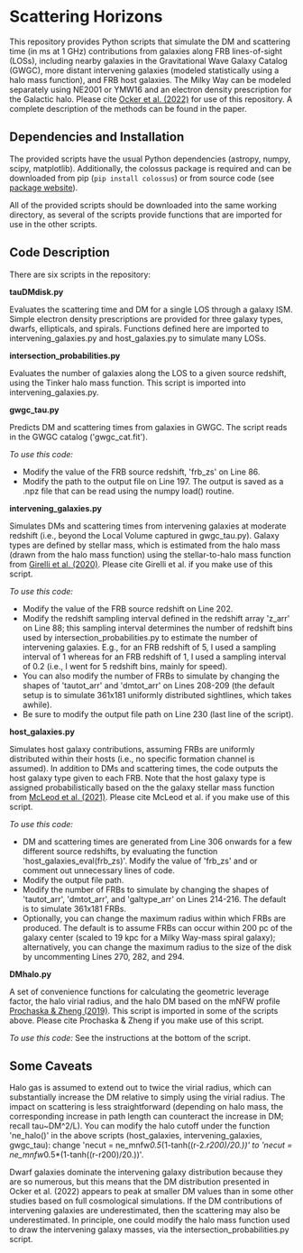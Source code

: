 # Scattering Horizons

This repository provides Python scripts that simulate the DM and scattering time (in ms at 1 GHz) contributions from galaxies along FRB lines-of-sight (LOSs), including nearby galaxies in the Gravitational Wave Galaxy Catalog (GWGC), more distant intervening galaxies (modeled statistically using a halo mass function), and FRB host galaxies. The Milky Way can be modeled separately using NE2001 or YMW16 and an electron density prescription for the Galactic halo. Please cite [Ocker et al. (2022)](https://ui.adsabs.harvard.edu/abs/2022ApJ...934...71O/abstract) for use of this repository. A complete description of the methods can be found in the paper.

## Dependencies and Installation

The provided scripts have the usual Python dependencies (astropy, numpy, scipy, matplotlib). Additionally, the colossus package is required and can be downloaded from pip (`pip install colossus`) or from source code (see [package website](https://pypi.org/project/colossus/)). 

All of the provided scripts should be downloaded into the same working directory, as several of the scripts provide functions that are imported for use in the other scripts.

## Code Description 

There are six scripts in the repository:

**tauDMdisk.py**

Evaluates the scattering time and DM for a single LOS through a galaxy ISM. Simple electron density prescriptions are provided for three galaxy types, dwarfs, ellipticals, and spirals. Functions defined here are imported to intervening_galaxies.py and host_galaxies.py to simulate many LOSs.

**intersection_probabilities.py**

Evaluates the number of galaxies along the LOS to a given source redshift, using the Tinker halo mass function. This script is imported into intervening_galaxies.py.

**gwgc_tau.py**

Predicts DM and scattering times from galaxies in GWGC. The script reads in the GWGC catalog ('gwgc_cat.fit'). 

*To use this code:* 
- Modify the value of the FRB source redshift, 'frb_zs' on Line 86.
- Modify the path to the output file on Line 197. The output is saved as a .npz file that can be read using the numpy load() routine.

**intervening_galaxies.py**

Simulates DMs and scattering times from intervening galaxies at moderate redshift (i.e., beyond the Local Volume captured in gwgc_tau.py). Galaxy types are defined by stellar mass, which is estimated from the halo mass (drawn from the halo mass function) using the stellar-to-halo mass function from [Girelli et al. (2020)](https://ui.adsabs.harvard.edu/abs/2020A%26A...634A.135G/abstract). Please cite Girelli et al. if you make use of this script.

*To use this code:* 
- Modify the value of the FRB source redshift on Line 202. 
- Modify the redshift sampling interval defined in the redshift array 'z_arr' on Line 88; this sampling interval determines the number of redshift bins used by intersection_probabilities.py to estimate the number of intervening galaxies. E.g., for an FRB redshift of 5, I used a sampling interval of 1 whereas for an FRB redshift of 1, I used a sampling interval of 0.2 (i.e., I went for 5 redshift bins, mainly for speed).
- You can also modify the number of FRBs to simulate by changing the shapes of 'tautot_arr' and 'dmtot_arr' on Lines 208-209 (the default setup is to simulate 361x181 uniformly distributed sightlines, which takes awhile). 
- Be sure to modify the output file path on Line 230 (last line of the script).

**host_galaxies.py**

Simulates host galaxy contributions, assuming FRBs are uniformly distributed within their hosts (i.e., no specific formation channel is assumed). In addition to DMs and scattering times, the code outputs the host galaxy type given to each FRB. Note that the host galaxy type is assigned probabilistically based on the the galaxy stellar mass function from [McLeod et al. (2021)](https://ui.adsabs.harvard.edu/abs/2021MNRAS.503.4413M/abstract). Please cite McLeod et al. if you make use of this script.

*To use this code:*
- DM and scattering times are generated from Line 306 onwards for a few different source redshifts, by evaluating the function 'host_galaxies_eval(frb_zs)'. Modify the value of 'frb_zs' and or comment out unnecessary lines of code.
- Modify the output file path.
- Modify the number of FRBs to simulate by changing the shapes of 'tautot_arr', 'dmtot_arr', and 'galtype_arr' on Lines 214-216. The default is to simulate 361x181 FRBs.
- Optionally, you can change the maximum radius within which FRBs are produced. The default is to assume FRBs can occur within 200 pc of the galaxy center (scaled to 19 kpc for a Milky Way-mass spiral galaxy); alternatively, you can change the maximum radius to the size of the disk by uncommenting Lines 270, 282, and 294.

**DMhalo.py**

A set of convenience functions for calculating the geometric leverage factor, the halo virial radius, and the halo DM based on the mNFW profile [Prochaska & Zheng (2019)](https://ui.adsabs.harvard.edu/abs/2019MNRAS.485..648P/abstract). This script is imported in some of the scripts above. Please cite Prochaska & Zheng if you make use of this script. 

*To use this code:*
See the instructions at the bottom of the script.

## Some Caveats

Halo gas is assumed to extend out to twice the virial radius, which can substantially increase the DM relative to simply using the virial radius. The impact on scattering is less straightforward (depending on halo mass, the corresponding increase in path length can counteract the increase in DM; recall tau~DM^2/L). You can modify the halo cutoff under the function 'ne_halo()' in the above scripts (host_galaxies, intervening_galaxies, gwgc_tau): change 'necut = ne_mnfw*0.5*(1-tanh((r-2.*r200)/20.))' to 'necut = ne_mnfw*0.5*(1-tanh((r-r200)/20.))'.

Dwarf galaxies dominate the intervening galaxy distribution because they are so numerous, but this means that the DM distribution presented in Ocker et al. (2022) appears to peak at smaller DM values than in some other studies based on full cosmological simulations. If the DM contributions of intervening galaxies are underestimated, then the scattering may also be underestimated. In principle, one could modify the halo mass function used to draw the intervening galaxy masses, via the intersection_probabilities.py script.
